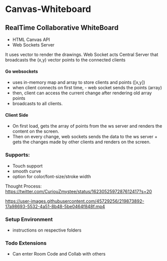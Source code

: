# Canvas-Whiteboard

## RealTime Collaborative WhiteBoard

- HTML Canvas API
- Web Sockets Server

It uses vector to render the drawings.
Web Socket acts Central Server that broadcasts the (x,y) vector points to the connected clients

#### Go websockets

- uses in-memory map and array to store clients and points ([x,y])
- when client connects on first time, - web socket sends the points (array)
- then, client can access the current change after rendering old array points
- broadcasts to all clients.

#### Client Side

- On first load, gets the array of points from the ws server and renders the content on the screen.
- Then on every change, web sockets sends the data to the ws server + gets the changes made by other clients and renders on the screen.

### Supports:

- Touch support
- smooth curve
- option for color/font-size/stroke width

Thought Process: https://twitter.com/CuriouZmystee/status/1623052597287612417?s=20

https://user-images.githubusercontent.com/45729256/219873892-17a98693-5532-4a51-8b48-5be0464f848f.mp4

### Setup Environment

- instructions on respective folders

### Todo Extensions

- Can enter Room Code and Collab with others
